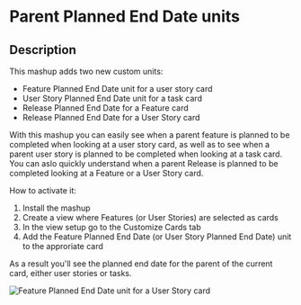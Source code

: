 # Parent Planned End Date units 

## Description

This mashup adds two new custom units:

* Feature Planned End Date unit for a user story card
* User Story Planned End Date unit for a task card
* Release Planned End Date for a Feature card
* Release Planned End Date for a User Story card

With this mashup you can easily see when a parent feature is planned to be completed when looking at a user story card, as well as to see when a parent user story is planned to be completed when looking at a task card. You can aslo quickly understand when a parent Release is planned to be completed looking at a Feature or a User Story card.

How to activate it:

1. Install the mashup
2. Create a view where Features (or User Stories) are selected as cards
3. In the view setup go to the Customize Cards tab 
4. Add the Feature Planned End Date (or User Story Planned End Date) unit to the approriate card

As a result you'll see the planned end date for the parent of the current card, either user stories or tasks.

![Feature Planned End Date unit for a User Story card](https://raw.githubusercontent.com/TargetProcess/TP3MashupLibrary/master/Feature%20Planned%20End%20Date%20unit%20for%20a%20User%20Story%20card/screen.jpg)


